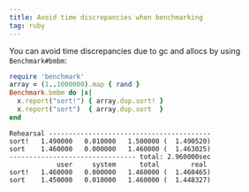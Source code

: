 ```yaml
---
title: Avoid time discrepancies when benchmarking
tag: ruby
---
```


You can avoid time discrepancies due to gc and allocs by using `Benchmark#bmbm`:

```ruby
require 'benchmark'
array = (1..1000000).map { rand }
Benchmark.bmbm do |x|
  x.report("sort!") { array.dup.sort! }
  x.report("sort")  { array.dup.sort  }
end
```
```
Rehearsal -----------------------------------------
sort!   1.490000   0.010000   1.500000 (  1.490520)
sort    1.460000   0.000000   1.460000 (  1.463025)
-------------------------------- total: 2.960000sec
            user     system      total        real
sort!   1.460000   0.000000   1.460000 (  1.460465)
sort    1.450000   0.010000   1.460000 (  1.448327)

```

